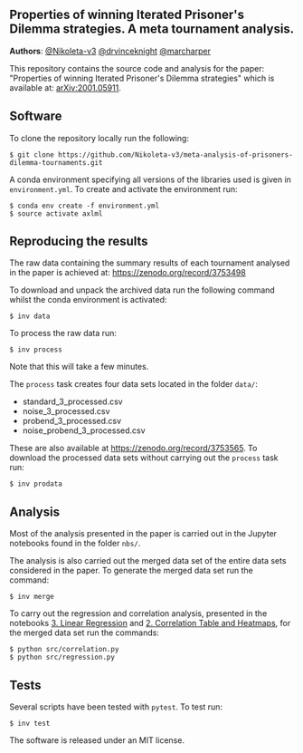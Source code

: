 Properties of winning Iterated Prisoner's Dilemma strategies. A meta
tournament analysis.
--------------------------------------

**Authors**: [@Nikoleta-v3](https://github.com/Nikoleta-v3) [@drvinceknight](https://github.com/drvinceknight) [@marcharper](https://github.com/marcharper)

This repository contains the source code and analysis for the paper:
"Properties of winning Iterated Prisoner's Dilemma strategies" which is available at:
[arXiv:2001.05911](https://arxiv.org/abs/2001.05911).

## Software

To clone the repository locally run the following:

```
$ git clone https://github.com/Nikoleta-v3/meta-analysis-of-prisoners-dilemma-tournaments.git
```

A conda environment specifying all versions of the libraries used is given in
`environment.yml`. To create and activate the environment run:

```
$ conda env create -f environment.yml
$ source activate axlml
```

## Reproducing the results

The raw data containing the summary results of each tournament analysed in the
paper is achieved at: https://zenodo.org/record/3753498

To download and unpack the archived data run the following command whilst the
conda environment is activated:

```
$ inv data
```

To process the raw data run:

```
$ inv process
```

Note that this will take a few minutes.

The `process` task creates four data sets located in the folder `data/`:

- standard_3_processed.csv
- noise_3_processed.csv
- probend_3_processed.csv
- noise_probend_3_processed.csv

These are also available at https://zenodo.org/record/3753565.
To download the processed data sets without carrying out the `process` task run:

```
$ inv prodata
```

## Analysis

Most of the analysis presented in the paper is carried out in the Jupyter notebooks
found in the folder `nbs/`.

The analysis is also carried out the merged data set of the entire data sets
considered in the paper. To generate the merged data set run the command:

```
$ inv merge
```

To carry out the regression and correlation analysis, presented in the notebooks [3. Linear Regression](https://github.com/Nikoleta-v3/meta-analysis-of-prisoners-dilemma-tournaments/blob/master/nbs/3.%20Linear%20Regression.ipynb)
and [2. Correlation Table and Heatmaps](https://github.com/Nikoleta-v3/meta-analysis-of-prisoners-dilemma-tournaments/blob/master/nbs/2.%20Correlation%20Table%20and%20Heatmaps.ipynb), for the merged
data set run the commands:

```
$ python src/correlation.py
$ python src/regression.py
```

## Tests

Several scripts have been tested with `pytest`. To test run:

```
$ inv test
```

The software is released under an MIT license.

